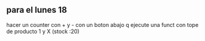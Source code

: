 ## para el lunes 18

hacer un counter con + y -
con un boton abajo q ejecute una funct
con tope de producto 1 y X (stock :20)
